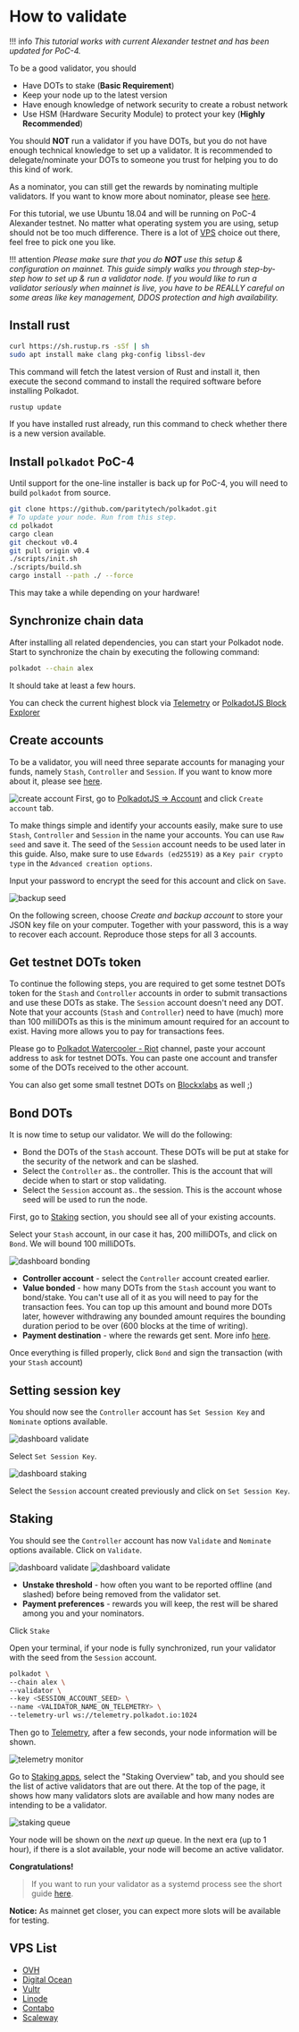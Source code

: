 # How to validate

!!! info
    _This tutorial works with current Alexander testnet and has been updated for PoC-4._

To be a good validator, you should

- Have DOTs to stake (**Basic Requirement**)
- Keep your node up to the latest version
- Have enough knowledge of network security to create a robust network
- Use HSM (Hardware Security Module) to protect your key (**Highly Recommended**)

You should **NOT** run a validator if you have DOTs, but you do not have enough technical knowledge to set up a validator. It is recommended to delegate/nominate your DOTs to someone you trust for helping you to do this kind of work. 

As a nominator, you can still get the rewards by nominating multiple validators. If you want to know more about nominator, please see [here](../nominator.md).

For this tutorial, we use Ubuntu 18.04 and will be running on PoC-4 Alexander testnet. No matter what operating system you are using, setup should not be too much difference. There is a lot of [VPS](#vps-list) choice out there, feel free to pick one you like.
 
!!! attention
    _Please make sure that you do **NOT** use this setup & configuration on mainnet. This guide simply walks you through step-by-step how to set up & run a validator node. If you would like to run a validator seriously when mainnet is live, you have to be REALLY careful on some areas like key management, DDOS protection and high availability._

## Install rust

```bash
curl https://sh.rustup.rs -sSf | sh
sudo apt install make clang pkg-config libssl-dev
```
This command will fetch the latest version of Rust and install it, then execute the second command to install the required software before installing Polkadot.

```bash
rustup update
```
If you have installed rust already, run this command to check whether there is a new version available.

## Install `polkadot` PoC-4

Until support for the one-line installer is back up for PoC-4, you will need to build `polkadot` from source.

```bash
git clone https://github.com/paritytech/polkadot.git
# To update your node. Run from this step.
cd polkadot
cargo clean
git checkout v0.4
git pull origin v0.4
./scripts/init.sh
./scripts/build.sh
cargo install --path ./ --force
```

This may take a while depending on your hardware!

## Synchronize chain data

After installing all related dependencies, you can start your Polkadot node. Start to synchronize the chain by executing the following command:

```bash
polkadot --chain alex
```

It should take at least a few hours.

You can check the current highest block via [Telemetry](https://telemetry.polkadot.io/#/Alexander) or [PolkadotJS Block Explorer](https://polkadot.js.org/apps/#/explorer)
 
## Create accounts

To be a validator, you will need three separate accounts for managing your funds, namely `Stash`, `Controller` and `Session`. If you want to know more about it, please see [here](../../learn/staking.md#accounts).

![create account](../../../img/validator/polkadot-dashboard-create-account.jpg)
First, go to [PolkadotJS => Account](https://polkadot.js.org/apps/#/accounts) and click `Create account` tab.

To make things simple and identify your accounts easily, make sure to use `Stash`, `Controller` and `Session` in the name your accounts. You can use `Raw seed` and save it. The seed of the `Session` account needs to be used later in this guide. Also, make sure to use `Edwards (ed25519)` as a `Key pair crypto type` in the `Advanced creation options`.

Input your password to encrypt the seed for this account and click on `Save`.

![backup seed](../../../img/validator/polkadot-dashboard-backup-seed.jpg)

On the following screen, choose *Create and backup account* to store your JSON key file on your computer. Together with your password, this is a way to recover each account.
Reproduce those steps for all 3 accounts.

## Get testnet DOTs token

To continue the following steps, you are required to get some testnet DOTs token for the `Stash` and `Controller` accounts in order to submit transactions and use these DOTs as stake. The `Session` account doesn't need any DOT. Note that your accounts (`Stash` and `Controller`) need to have (much) more than 100 milliDOTs as this is the minimum amount required for an account to exist. Having more allows you to pay for transactions fees.

Please go to [Polkadot Watercooler - Riot](https://riot.im/app/#/room/#polkadot-watercooler:matrix.org) channel, paste your account address to ask for testnet DOTs. You can paste one account and transfer some of the DOTs received to the other account.
 
You can also get some small testnet DOTs on [Blockxlabs](https://faucets.blockxlabs.com/polkadot) as well ;)

## Bond DOTs

It is now time to setup our validator. We will do the following:
- Bond the DOTs of the `Stash` account. These DOTs will be put at stake for the security of the network and can be slashed.
- Select the `Controller` as.. the controller. This is the account that will decide when to start or stop validating.
- Select the `Session` account as.. the session. This is the account whose seed will be used to run the node.

First, go to [Staking](https://polkadot.js.org/apps/#/staking/actions) section, you should see all of your existing accounts.

Select your `Stash` account, in our case it has, 200 milliDOTs, and click on `Bond`. We will bound 100 milliDOTs.

![dashboard bonding](../../../img/validator/polkadot-dashboard-bonding.png)

- **Controller account** - select the `Controller` account created earlier.
- **Value bonded** - how many DOTs from the `Stash` account you want to bond/stake. You can't use all of it as you will need to pay for the transaction fees. You can top up this amount and bound more DOTs later, however withdrawing any bounded amount requires the bounding duration period to be over (600 blocks at the time of writing).
- **Payment destination** - where the rewards get sent. More info [here](../../learn/staking.md#reward-distribution).

Once everything is filled properly, click `Bond` and sign the transaction (with your `Stash` account)

## Setting session key

You should now see the `Controller` account has `Set Session Key` and `Nominate` options available.

![dashboard validate](../../../img/validator/polkadot-dashboard-set-session-key.jpg)

Select `Set Session Key`. 

![dashboard staking](../../../img/validator/polkadot-dashboard-set-session-key-modal.jpg)

Select the `Session` account created previously and click on `Set Session Key`.

## Staking

You should see the `Controller` account has now `Validate` and `Nominate` options available.
Click on `Validate`.

![dashboard validate](../../../img/validator/polkadot-dashboard-validate.png)
![dashboard validate](../../../img/validator/polkadot-dashboard-staking.jpg)

- **Unstake threshold** - how often you want to be reported offline (and slashed) before being removed from the validator set.
- **Payment preferences** - rewards you will keep, the rest will be shared among you and your nominators.

Click `Stake`

Open your terminal, if your node is fully synchronized, run your validator with the seed from the `Session` account.

```bash
polkadot \
--chain alex \
--validator \
--key <SESSION_ACCOUNT_SEED> \
--name <VALIDATOR_NAME_ON_TELEMETRY> \
--telemetry-url ws://telemetry.polkadot.io:1024
```

Then go to [Telemetry](https://telemetry.polkadot.io/#/Alexander), after a few seconds, your node information will be shown.

![telemetry monitor](../../../img/validator/telemetry_monitor.jpg)

Go to [Staking apps](https://polkadot.js.org/apps/#/staking), select the "Staking Overview" tab, and you should see the list of active validators that are out there. At the top of the page, it shows how many validators slots are available and how many nodes are intending to be a validator.

![staking queue](../../../img/validator/polkadot-dashboard-staking-queue.png)

Your node will be shown on the *next up* queue. In the next era (up to 1 hour), if there is a slot available, your node will become an active validator. 

**Congratulations!**

> If you want to run your validator as a systemd process see the short guide [here](./how-to-systemd.md).

**Notice:** As mainnet get closer, you can expect more slots will be available for testing.

## VPS List

* [OVH](https://www.ovh.com.au/)
* [Digital Ocean](https://www.digitalocean.com/)
* [Vultr](https://www.vultr.com/)
* [Linode](https://www.linode.com/)
* [Contabo](https://contabo.com/)
* [Scaleway](https://www.scaleway.com/)
